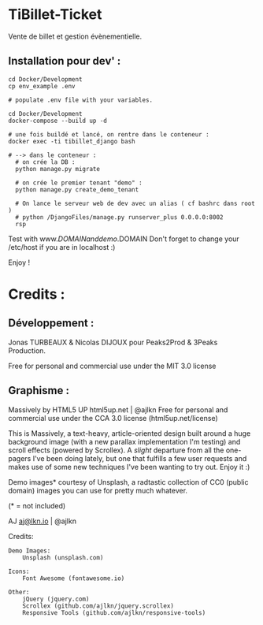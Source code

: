 # TiBillet-Ticket
Vente de billet et gestion évènementielle.

## Installation pour dev' :

```shell
cd Docker/Development
cp env_example .env

# populate .env file with your variables.

cd Docker/Development
docker-compose --build up -d

# une fois buildé et lancé, on rentre dans le conteneur :
docker exec -ti tibillet_django bash

# --> dans le conteneur :
  # on crée la DB :
  python manage.py migrate
  
  # on crée le premier tenant "demo" :
  python manage.py create_demo_tenant
  
  # On lance le serveur web de dev avec un alias ( cf bashrc dans root )  
  # python /DjangoFiles/manage.py runserver_plus 0.0.0.0:8002
  rsp 
```

Test with www.$DOMAIN and demo.$DOMAIN
Don't forget to change your /etc/host if you are in localhost :)

Enjoy !

# Credits :

## Développement :

Jonas TURBEAUX & Nicolas DIJOUX
pour Peaks2Prod & 3Peaks Production.

Free for personal and commercial use under the MIT 3.0 license

## Graphisme : 

Massively by HTML5 UP
html5up.net | @ajlkn
Free for personal and commercial use under the CCA 3.0 license (html5up.net/license)


This is Massively, a text-heavy, article-oriented design built around a huge background
image (with a new parallax implementation I'm testing) and scroll effects (powered by
Scrollex). A *slight* departure from all the one-pagers I've been doing lately, but one
that fulfills a few user requests and makes use of some new techniques I've been wanting
to try out. Enjoy it :)

Demo images* courtesy of Unsplash, a radtastic collection of CC0 (public domain) images
you can use for pretty much whatever.

(* = not included)

AJ
aj@lkn.io | @ajlkn


Credits:

	Demo Images:
		Unsplash (unsplash.com)

	Icons:
		Font Awesome (fontawesome.io)

	Other:
		jQuery (jquery.com)
		Scrollex (github.com/ajlkn/jquery.scrollex)
		Responsive Tools (github.com/ajlkn/responsive-tools)